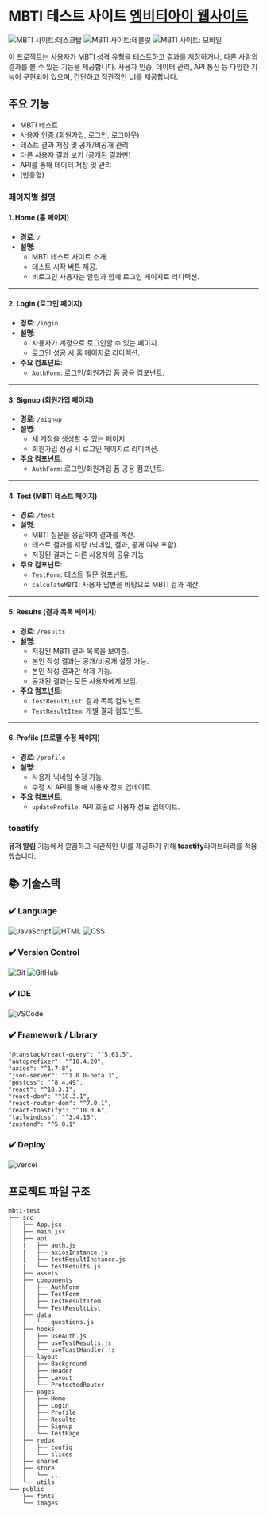 # MBTI 테스트 사이트 [엠비티아이 웹사이트](https://mbti-test-webpage-2x1el6k7z-dongeuls-projects.vercel.app/)

![MBTI 사이트:데스크탑](https://github.com/user-attachments/assets/c7e25662-49b9-49c4-ae31-fa2402bd9713)
![MBTI 사이트:테블릿](https://github.com/user-attachments/assets/f7fdf0f7-94a8-4e74-97a7-62024a54441d)
![MBTI 사이트: 모바일](https://github.com/user-attachments/assets/2d5b2148-6c51-4b85-a1a8-a4ec45767713)


이 프로젝트는 사용자가 MBTI 성격 유형을 테스트하고 결과를 저장하거나, 다른 사람의 결과를 볼 수 있는 기능을 제공합니다. 사용자 인증, 데이터 관리, API 통신 등 다양한 기능이 구현되어 있으며, 간단하고 직관적인 UI를 제공합니다.

## 주요 기능

+ MBTI 테스트
+ 사용자 인증 (회원가입, 로그인, 로그아웃)
+ 테스트 결과 저장 및 공개/비공개 관리
+ 다른 사용자 결과 보기 (공개된 결과만)
+ API를 통해 데이터 저장 및 관리
+ (반응형) 

### 페이지별 설명

#### 1. **Home (홈 페이지)**
- **경로**: `/`
- **설명**:
  - MBTI 테스트 사이트 소개.
  - 테스트 시작 버튼 제공.
  - 비로그인 사용자는 알림과 함께 로그인 페이지로 리디렉션.

---

#### 2. **Login (로그인 페이지)**
- **경로**: `/login`
- **설명**:
  - 사용자가 계정으로 로그인할 수 있는 페이지.
  - 로그인 성공 시 홈 페이지로 리디렉션.
- **주요 컴포넌트**:
  - `AuthForm`: 로그인/회원가입 폼 공용 컴포넌트.

---

#### 3. **Signup (회원가입 페이지)**
- **경로**: `/signup`
- **설명**:
  - 새 계정을 생성할 수 있는 페이지.
  - 회원가입 성공 시 로그인 페이지로 리디렉션.
- **주요 컴포넌트**:
  - `AuthForm`: 로그인/회원가입 폼 공용 컴포넌트.

---

#### 4. **Test (MBTI 테스트 페이지)**
- **경로**: `/test`
- **설명**:
  - MBTI 질문을 응답하여 결과를 계산.
  - 테스트 결과를 저장 (닉네임, 결과, 공개 여부 포함).
  - 저장된 결과는 다른 사용자와 공유 가능.
- **주요 컴포넌트**:
  - `TestForm`: 테스트 질문 컴포넌트.
  - `calculateMBTI`: 사용자 답변을 바탕으로 MBTI 결과 계산.

---

#### 5. **Results (결과 목록 페이지)**
- **경로**: `/results`
- **설명**:
  - 저장된 MBTI 결과 목록을 보여줌.
  - 본인 작성 결과는 공개/비공개 설정 가능.
  - 본인 작성 결과만 삭제 가능.
  - 공개된 결과는 모든 사용자에게 보임.
- **주요 컴포넌트**:
  - `TestResultList`: 결과 목록 컴포넌트.
  - `TestResultItem`: 개별 결과 컴포넌트.

---

#### 6. **Profile (프로필 수정 페이지)**
- **경로**: `/profile`
- **설명**:
  - 사용자 닉네임 수정 가능.
  - 수정 시 API를 통해 사용자 정보 업데이트.
- **주요 컴포넌트**:
  - `updateProfile`: API 호출로 사용자 정보 업데이트.



### toastify

**유저 알림** 기능에서 깔끔하고 직관적인 UI를 제공하기 위해 **toastify**라이브러리를 적용했습니다.

## 📚️ 기술스택

### ✔️ Language

![JavaScript](https://img.shields.io/badge/JavaScript-F7DF1E?style=for-the-badge&logo=JavaScript&logoColor=black)
![HTML](https://img.shields.io/badge/HTML5-E34F26?style=for-the-badge&logo=html5&logoColor=white)
![CSS](https://img.shields.io/badge/CSS3-1572B6?style=for-the-badge&logo=css3&logoColor=white)

### ✔️ Version Control

![Git](https://img.shields.io/badge/GIT-E44C30?style=for-the-badge&logo=git&logoColor=white)
![GitHub](https://img.shields.io/badge/GitHub-100000?style=for-the-badge&logo=github&logoColor=white)

### ✔️ IDE

![VSCode](https://img.shields.io/badge/Visual_Studio_Code-0078D4?style=for-the-badge&logo=visual%20studio%20code&logoColor=white)

### ✔️ Framework / Library

    "@tanstack/react-query": "^5.61.5",
    "autoprefixer": "^10.4.20",
    "axios": "^1.7.8",
    "json-server": "^1.0.0-beta.3",
    "postcss": "^8.4.49",
    "react": "^18.3.1",
    "react-dom": "^18.3.1",
    "react-router-dom": "^7.0.1",
    "react-toastify": "^10.0.6",
    "tailwindcss": "^3.4.15",
    "zustand": "^5.0.1"

### ✔️ Deploy
![Vercel](https://img.shields.io/badge/Vercel-000000?style=for-the-badge&logo=vercel&logoColor=white)


## 프로젝트 파일 구조

```
mbti-test
├── src
│   ├── App.jsx
│   ├── main.jsx
│   ├── api
|   |   ├── auth.js
|   |   ├── axiosInstance.js
|   |   ├── testResultInstance.js
|   |   └── testResults.js
│   ├── assets
│   ├── components
│   │   ├── AuthForm
│   │   ├── TestForm
│   │   ├── TestResultItem
│   │   └── TestResultList
│   ├── data
│   │   └── questions.js
│   ├── hooks
│   │   ├── useAuth.js
│   │   ├── useTestResults.js
│   │   └── useToastHandler.js
│   ├── layout
│   │   ├── Background
│   │   ├── Header
│   │   ├── Layout
│   │   └── ProtectedRouter
│   ├── pages
│   │   ├── Home
│   │   ├── Login
│   │   ├── Profile
│   │   ├── Results
│   │   ├── Signup
│   │   └── TestPage
│   ├── redux
│   │   ├── config
│   │   └── slices
│   ├── shared
│   ├── store
│   │   └── ...
│   └── utils
└── public
    ├── fonts
    └── images

```

